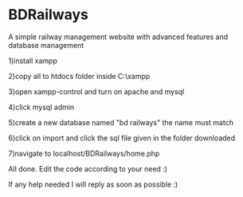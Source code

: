 # BDRailways
A simple railway management website with advanced features and database management

1)install xampp

2)copy all to htdocs folder inside C:\xampp

3)open xampp-control and turn on apache and mysql

4)click mysql admin

5)create a new database named "bd railways" the name must match

6)click on import and click the sql file given in the folder downloaded

7)navigate to localhost/BDRailways/home.php

All done. Edit the code according to your need :)

If any help needed I will reply as soon as possible :)
